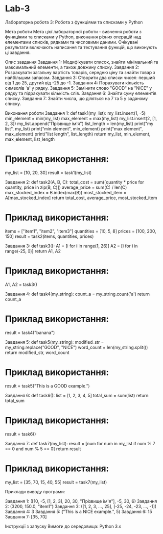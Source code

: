 # Lab-3
Лабораторна робота 3: Робота з функціями та списками у Python

Мета роботи
Мета цієї лабораторної роботи - вивчення роботи з функціями та списками у Python, виконання різних операцій над елементами списків, рядками та числовими даними. Очікувані результати включають написання та тестування функцій, що виконують ці завдання.

Опис завдання
Завдання 1: Модифікувати список, знайти мінімальний та максимальний елементи, а також довжину списку.
Завдання 2: Розрахувати загальну вартість товарів, середню ціну та знайти товар з найбільшим запасом.
Завдання 3: Створити два списки чисел: перший від 1 до 25, другий від -25 до -1.
Завдання 4: Порахувати кількість символів 'a' у рядку.
Завдання 5: Замінити слово "GOOD" на "NICE" у рядку та підрахувати кількість слів.
Завдання 6: Знайти суму елементів списку.
Завдання 7: Знайти числа, що діляться на 7 та 5 у заданому списку.

Виконання роботи
Завдання 1:
def task1(my_list):
    my_list.insert(1, -5)
    min_element = min(my_list)
    max_element = max(my_list)
    my_list.insert(2, [1, 2, 3])
    my_list.append("Прізвище ім'я")
    list_length = len(my_list)
    print("my list", my_list)
    print("min element", min_element)
    print("max element", max_element)
    print("list length", list_length)
    return my_list, min_element, max_element, list_length
    
# Приклад використання:
my_list = [10, 20, 30]
result = task1(my_list)

Завдання 2:
def task2(A, B, C):
    total_cost = sum([quantity * price for quantity, price in zip(B, C)])
    average_price = sum(C) / len(C)
    max_stocked_index = B.index(max(B))
    most_stocked_item = A[max_stocked_index]
    return total_cost, average_price, most_stocked_item

# Приклад використання:
items = ["item1", "item2", "item3"]
quantities = [10, 5, 8]
prices = [100, 200, 150]
result = task2(items, quantities, prices)

Завдання 3:
def task3():
    A1 = [i for i in range(1, 26)]
    A2 = [i for i in range(-25, 0)]
    return A1, A2

# Приклад використання:
A1, A2 = task3()

Завдання 4:
def task4(my_string):
    count_a = my_string.count('a')
    return count_a

# Приклад використання:
result = task4("banana")

Завдання 5:
def task5(my_string):
    modified_str = my_string.replace("GOOD", "NICE")
    word_count = len(my_string.split())
    return modified_str, word_count

# Приклад використання:
result = task5("This is a GOOD example.")

Завдання 6:
def task6():
    list = [1, 2, 3, 4, 5]
    total_sum = sum(list)
    return total_sum

# Приклад використання:
result = task6()

Завдання 7:
def task7(my_list):
    result = [num for num in my_list if num % 7 == 0 and num % 5 == 0]
    return result

# Приклад використання:
my_list = [35, 70, 15, 40, 55]
result = task7(my_list)


Приклади виводу програми:

Завдання 1: ([10, -5, [1, 2, 3], 20, 30, "Прізвище ім'я"], -5, 30, 6)
Завдання 2: (3200, 150.0, "item1")
Завдання 3: ([1, 2, 3, ..., 25], [-25, -24, -23, ..., -1])
Завдання 4: 3
Завдання 5: ("This is a NICE example.", 5)
Завдання 6: 15
Завдання 7: [35, 70]

Інструкції з запуску
Вимоги до середовища: Python 3.x
